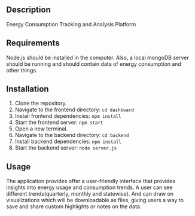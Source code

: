 ## Description
Energy Consumption Tracking and Analysis Platform

## Requirements
Node.js should be installed in the computer. Also, a local mongoDB server should be running and should contain data of energy consumption and other things.
## Installation
1. Clone the repository.
2. Navigate to the frontend directory: `cd dashboard`
3. Install frontend dependencies: `npm install`
4. Start the frontend server: `npm start`
5. Open a new terminal.
6. Navigate to the backend directory: `cd backend`
7. Install backend dependencies: `npm install`
8. Start the backend server: `node server.js`

## Usage

The application provides offer a user-friendly interface that
provides insights into energy usage and consumption trends.  A user can see different trends(quarterly, monthly and statewise). And can draw on visualizations which will be downloadable as files, giving users a way to save and share custom highlights
or notes on the data.

